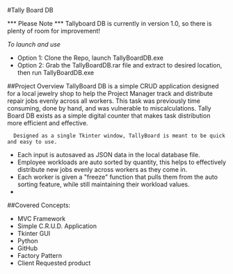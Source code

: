 #Tally Board DB

*** Please Note ***
Tallyboard DB is currently in version 1.0, so there is plenty of room for improvement!

*To launch and use*
- Option 1: Clone the Repo, launch TallyBoardDB.exe
- Option 2: Grab the TallyBoardDB.rar file and extract to desired location, then run TallyBoardDB.exe

##Project Overview
	  TallyBoard DB is a simple CRUD application designed for a local jewelry shop to help the Project Manager track and distribute repair jobs evenly across all workers. 
  This task was previously time consuming, done by hand, and was vulnerable to miscalculations. 
  Tally Board DB exists as a simple digital counter that makes task distribution more efficient and effective. 
  
	  Designed as a single Tkinter window, TallyBoard is meant to be quick and easy to use. 
  - Each input is autosaved as JSON data in the local database file.
  - Employee workloads are auto sorted by quantity, this helps to effectively distribute new jobs evenly across workers as they come in.  
  - Each worker is given a "freeze" function that pulls them from the auto sorting feature, while still maintaining their workload values.
  - 
##Covered Concepts:
 - MVC Framework
 - Simple C.R.U.D. Application
 - Tkinter GUI 
 - Python
 - GitHub
 - Factory Pattern
 - Client Requested product
